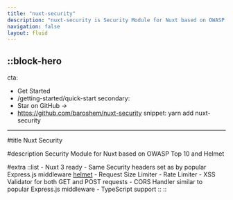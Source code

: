 ```yaml
---
title: "nuxt-security"
description: "nuxt-security is Security Module for Nuxt based on OWASP Top 10 and Helmet"
navigation: false
layout: fluid
---
```


::block-hero
---
cta:
  - Get Started
  - /getting-started/quick-start
secondary:
  - Star on GitHub →
  - https://github.com/baroshem/nuxt-security
snippet: yarn add nuxt-security
---

#title
Nuxt Security

#description
Security Module for Nuxt based on OWASP Top 10 and Helmet

#extra
  ::list
    - Nuxt 3 ready
    - Same Security headers set as by popular Express.js middleware [helmet](https://helmetjs.github.io/)
    - Request Size Limiter
    - Rate Limiter
    - XSS Validator for both GET and POST requests
    - CORS Handler similar to popular Express.js middleware
    - TypeScript support
  ::
::
